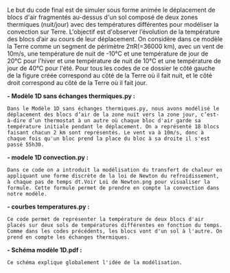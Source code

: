Le but du code final est de simuler sous forme animée le déplacement de blocs d'air fragmentés au-dessus d'un sol composé de deux zones thermiques (nuit/jour) avec des températures différentes pour modéliser la convection sur Terre. L'objectif est d'observer l’évolution de la température des blocs d’air au cours de leur déplacement. On considère dans ce modèle la Terre comme un segment de périmètre 2πR(=36000 km), avec un vent de 10m/s, une température de nuit de -10°C et une température de jour de 20°C pour l'hiver et une température de nuit de 10°C et une température de jour de 40°C pour l'été. Pour tous les codes de ce dossier le côté gauche de la figure créée correspond au côté de la Terre où il fait nuit, et le côté droit correspond au côté de la Terre où il fait jour.

**- Modèle 1D sans échanges thermiques.py :**

    Dans le Modèle 1D sans échanges thermiques.py, nous avons modélisé le déplacement des blocs d’air de la zone nuit vers la zone jour, c’est-à-dire d’un thermostat à un autre où chaque bloc d'air garde sa température initiale pendant le déplacement. On a représenté 18 blocs faisant chacun 2 km sont représentés. Le vent va à 10m/s, donc à chaque fois qu'un bloc prend la place du bloc à sa droite il s'est passé 55h30.

**- modele 1D convection.py :**

    Dans ce code on a introduit la modélisation du transfert de chaleur en appliquant une forme discrète de la loi de Newton du refroidissement, à chaque pas de temps dt.Voir Loi de Newton.png pour visualiser la formule. Cette formule permet de prendre en compte la convection dans notre modèle.

**- courbes temperatures.py :**

    Ce code permet de représenter la température de deux blocs d'air placés sur deux sols de températures différentes en fonction du temps. Comme dans les codes précédents, les blocs vont d'un sol à l'autre. On prend en compte les échanges thermiques.

**- Schéma modèle 1D.pdf :**

    Ce schéma explique globalement l'idée de la modélisation.





